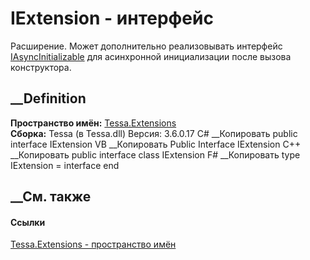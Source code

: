 # IExtension - интерфейс
Расширение. Может дополнительно реализовывать интерфейс
[IAsyncInitializable](T_Tessa_Platform_IAsyncInitializable.htm) для
асинхронной инициализации после вызова конструктора.
## __Definition
 **Пространство имён:** [Tessa.Extensions](N_Tessa_Extensions.htm)  
 **Сборка:** Tessa (в Tessa.dll) Версия: 3.6.0.17
C# __Копировать
     public interface IExtension
VB __Копировать
     Public Interface IExtension
C++ __Копировать
     public interface class IExtension
F# __Копировать
     type IExtension = interface end
##  __См. также
#### Ссылки
[Tessa.Extensions - пространство имён](N_Tessa_Extensions.htm)
